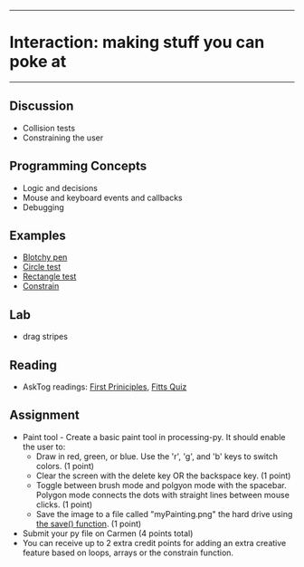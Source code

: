 --------------------------------
# Interaction: making stuff you can poke at
--------------------------------

## Discussion
- Collision tests
- Constraining the user

## Programming Concepts
- Logic and decisions
- Mouse and keyboard events and callbacks
- Debugging
 
## Examples
- [Blotchy pen][]
- [Circle test][]
- [Rectangle test][]
- [Constrain][]

## Lab
- drag stripes

## Reading
 - AskTog readings: [First Priniciples][], [Fitts Quiz][]
 
## Assignment
- Paint tool - Create a basic paint tool in processing-py.  It should enable the user to:
	- Draw in red, green, or blue. Use the 'r', 'g', and 'b' keys to switch colors. (1 point)
	- Clear the screen with the delete key OR the backspace key. (1 point)
	- Toggle between brush mode and polgyon mode with the spacebar. Polygon mode connects the dots with straight lines between mouse clicks. (1 point)
	- Save the image to a file called "myPainting.png" the hard drive using [the save() function](http://processing.org/reference/save_.html). (1 point)
- Submit your py file on Carmen (4 points total)
- You can receive up to 2 extra credit points for adding an extra creative feature based on loops, arrays or the constrain function.

[Blotchy pen]: pcad.py?page=06-interaction/blotchyPen.py
[Circle test]: pcad.py?page=06-interaction/circleTest.py
[Rectangle test]: pcad.py?page=06-interaction/rectTest.py
[Constrain]: pcad.py?page=06-interaction/constrain.py
[Clicky stripes]: pcad.py?page=06-interaction/dragStripes.py
[First Priniciples]: http://www.asktog.com/basics/firstPrinciples.html
[Fitts Quiz]: http://www.asktog.com/columns/022DesignedToGiveFitts.html
